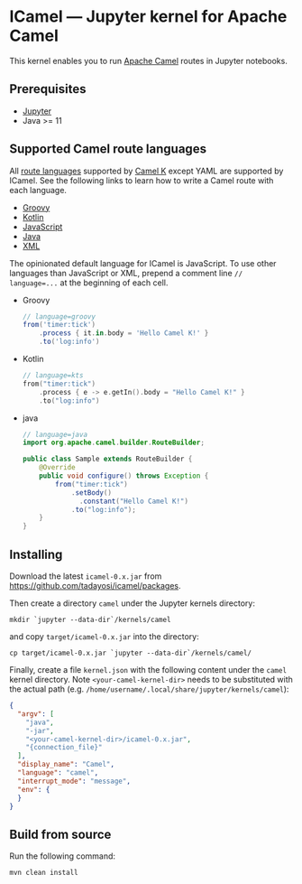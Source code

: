 # ICamel &mdash; Jupyter kernel for Apache Camel

This kernel enables you to run [Apache Camel](https://camel.apache.org/) routes in Jupyter notebooks.

## Prerequisites

- [Jupyter](https://jupyter.org/install)
- Java >= 11

## Supported Camel route languages

All [route languages](https://camel.apache.org/camel-k/latest/languages/languages.html) supported by [Camel K](https://camel.apache.org/camel-k/latest/index.html) except YAML are supported by ICamel. See the following links to learn how to write a Camel route with each language.

- [Groovy](https://camel.apache.org/camel-k/latest/languages/groovy.html)
- [Kotlin](https://camel.apache.org/camel-k/latest/languages/kotlin.html)
- [JavaScript](https://camel.apache.org/camel-k/latest/languages/javascript.html)
- [Java](https://camel.apache.org/camel-k/latest/languages/java.html)
- [XML](https://camel.apache.org/camel-k/latest/languages/xml.html)

The opinionated default language for ICamel is JavaScript. To use other languages than JavaScript or XML, prepend a comment line `// language=...` at the beginning of each cell.

- Groovy
  
  ```groovy
  // language=groovy
  from('timer:tick')
      .process { it.in.body = 'Hello Camel K!' }
      .to('log:info')
  ```
  
- Kotlin
  
  ```kotlin
  // language=kts
  from("timer:tick")
      .process { e -> e.getIn().body = "Hello Camel K!" }
      .to("log:info")
  ```
  
- java
  
  ```java
  // language=java
  import org.apache.camel.builder.RouteBuilder;
  
  public class Sample extends RouteBuilder {
      @Override
      public void configure() throws Exception {
          from("timer:tick")
              .setBody()
                .constant("Hello Camel K!")
              .to("log:info");
      }
  }
  ```

## Installing

Download the latest `icamel-0.x.jar` from https://github.com/tadayosi/icamel/packages.

Then create a directory `camel` under the Jupyter kernels directory:

    mkdir `jupyter --data-dir`/kernels/camel

and copy `target/icamel-0.x.jar` into the directory:

    cp target/icamel-0.x.jar `jupyter --data-dir`/kernels/camel/

Finally, create a file `kernel.json` with the following content under the `camel` kernel directory. Note `<your-camel-kernel-dir>` needs to be substituted with the actual path (e.g. `/home/username/.local/share/jupyter/kernels/camel`):

```json
{
  "argv": [
    "java",
    "-jar",
    "<your-camel-kernel-dir>/icamel-0.x.jar",
    "{connection_file}"
  ],
  "display_name": "Camel",
  "language": "camel",
  "interrupt_mode": "message",
  "env": {
  }
}
```

## Build from source

Run the following command:

    mvn clean install
